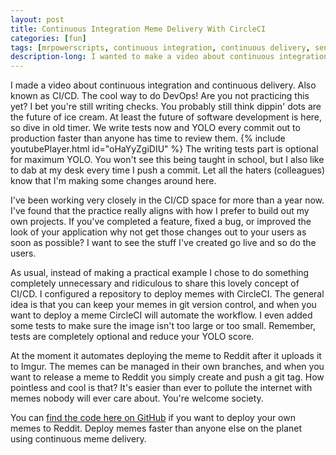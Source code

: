```yaml
---
layout: post
title: Continuous Integration Meme Delivery With CircleCI
categories: [fun]
tags: [mrpowerscripts, continuous integration, continuous delivery, send memes, continuous meme delivery ]
description-long: I wanted to make a video about continuous integration and continuous delivery. Also known as CI/CD. The cool way to do DevOps! Are you not practicing this yet? I bet you're still writing checks. You probably still think dippin' dots are the future of ice cream. At least the future of software development is here, so dive in old timer.  We write tests now and YOLO every commit out to production faster than anyone has time to review them. The writing tests part is optional for maximum YOLO. You won't see this being taught in school, but I also like to dab at my desk every time I push a commit. Let all the haters (colleagues) know that I'm making some changes around here.
---
```


I made a video about continuous integration and continuous delivery. Also known as CI/CD. The cool way to do DevOps! Are you not practicing this yet? I bet you're still writing checks. You probably still think dippin' dots are the future of ice cream. At least the future of software development is here, so dive in old timer. We write tests now and YOLO every commit out to production faster than anyone has time to review them. {% include youtubePlayer.html id="oHaYyZgiDIU" %} The writing tests part is optional for maximum YOLO. You won't see this being taught in school, but I also like to dab at my desk every time I push a commit. Let all the haters (colleagues) know that I'm making some changes around here.

I've been working very closely in the CI/CD space for more than a year now. I've found that the practice really aligns with how I prefer to build out my own projects. If you've completed a feature, fixed a bug, or improved the look of your application why not get those changes out to your users as soon as possible? I want to see the stuff I've created go live and so do the users.

As usual, instead of making a practical example I chose to do something completely unnecessary and ridiculous to share this lovely concept of CI/CD. I configured a repository to deploy memes with CircleCI. The general idea is that you can keep your memes in git version control, and when you want to deploy a meme CircleCI will automate the workflow. I even added some tests to make sure the image isn't too large or too small. Remember, tests are completely optional and reduce your YOLO score. 

At the moment it automates deploying the meme to Reddit after it uploads it to Imgur. The memes can be managed in their own branches, and when you want to release a meme to Reddit you simply create and push a git tag. How pointless and cool is that? It's easier than ever to pollute the internet with memes nobody will ever care about. You're welcome society. 

You can [find the code here on GitHub](https://github.com/MrPowerScripts/meme-cd) if you want to deploy your own memes to Reddit. Deploy memes faster than anyone else on the planet using continuous meme delivery.







